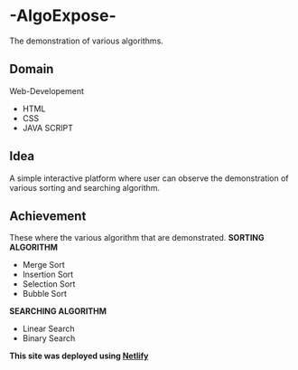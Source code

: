 # -AlgoExpose-
The demonstration of various algorithms.
## Domain
Web-Developement
- HTML
- CSS
- JAVA SCRIPT
## Idea
A simple interactive platform where user can observe the demonstration of various sorting and searching algorithm.
## Achievement
These where the various algorithm that are demonstrated.
**SORTING ALGORITHM**
- Merge Sort 
- Insertion Sort
- Selection Sort 
- Bubble Sort

**SEARCHING ALGORITHM**
- Linear Search
- Binary Search



**This site was deployed using [Netlify](http://algoexpose.netlify.app)**

